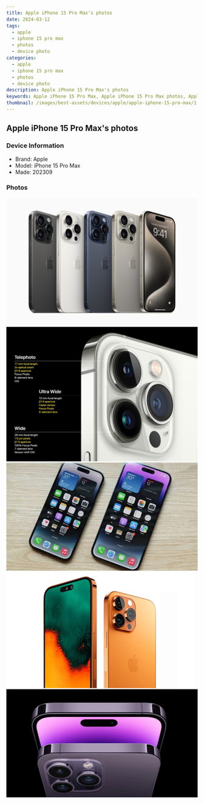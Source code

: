 ```yaml
---
title: Apple iPhone 15 Pro Max's photos
date: 2024-03-12
tags: 
  - apple
  - iphone 15 pro max
  - photos
  - device photo
categories: 
  - apple
  - iphone 15 pro max
  - photos
  - device photo
description: Apple iPhone 15 Pro Max's photos
keywords: Apple iPhone 15 Pro Max, Apple iPhone 15 Pro Max photos, Apple iPhone 15 Pro Max device photo
thumbnail: /images/best-assets/devices/apple/apple-iphone-15-pro-max/1.jpg
---
```


## Apple iPhone 15 Pro Max's photos

### Device Information

- Brand: Apple
- Model: iPhone 15 Pro Max
- Made: 202309

### Photos

![/images/best-assets/devices/apple/apple-iphone-15-pro-max/1.jpg](/images/best-assets/devices/apple/apple-iphone-15-pro-max/1.jpg)
![/images/best-assets/devices/apple/apple-iphone-15-pro-max/2.jpg](/images/best-assets/devices/apple/apple-iphone-15-pro-max/2.jpg)
![/images/best-assets/devices/apple/apple-iphone-15-pro-max/3.jpg](/images/best-assets/devices/apple/apple-iphone-15-pro-max/3.jpg)
![/images/best-assets/devices/apple/apple-iphone-15-pro-max/4.jpg](/images/best-assets/devices/apple/apple-iphone-15-pro-max/4.jpg)
![/images/best-assets/devices/apple/apple-iphone-15-pro-max/5.jpg](/images/best-assets/devices/apple/apple-iphone-15-pro-max/5.jpg)
